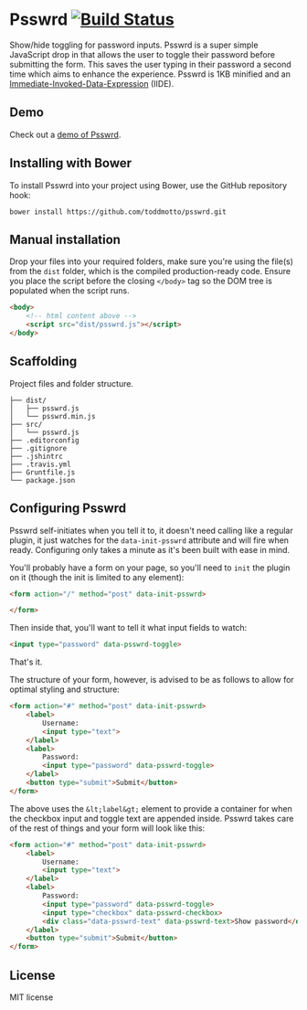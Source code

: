 # Psswrd [![Build Status](https://travis-ci.org/toddmotto/psswrd.png)](https://travis-ci.org/toddmotto/psswrd)

Show/hide toggling for password inputs. Psswrd is a super simple JavaScript drop in that allows the user to toggle their password before submitting the form. This saves the user typing in their password a second time which aims to enhance the experience. Psswrd is 1KB minified and an [Immediate-Invoked-Data-Expression](http://toddmotto.com/iide-immediate-invoked-data-expressions-data-init-and-using-html5-to-call-your-javascript/jquery/) (IIDE).

## Demo
Check out a [demo of Psswrd](http://toddmotto.com/labs/psswrd).

## Installing with Bower
To install Psswrd into your project using Bower, use the GitHub repository hook:

```
bower install https://github.com/toddmotto/psswrd.git
```

## Manual installation
Drop your files into your required folders, make sure you're using the file(s) from the `dist` folder, which is the compiled production-ready code. Ensure you place the script before the closing `</body>` tag so the DOM tree is populated when the script runs.
	
```html
<body>
	<!-- html content above -->
	<script src="dist/psswrd.js"></script>
</body>
```

## Scaffolding
Project files and folder structure.

```
├── dist/
│   ├── psswrd.js
│   └── psswrd.min.js
├── src/
│   └── psswrd.js
├── .editorconfig
├── .gitignore
├── .jshintrc
├── .travis.yml
├── Gruntfile.js
└── package.json
```

## Configuring Psswrd
Psswrd self-initiates when you tell it to, it doesn't need calling like a regular plugin, it just watches for the `data-init-psswrd` attribute and will fire when ready. Configuring only takes a minute as it's been built with ease in mind.

You'll probably have a form on your page, so you'll need to `init` the plugin on it (though the init is limited to any element):

```html
<form action="/" method="post" data-init-psswrd>

</form>
```

Then inside that, you'll want to tell it what input fields to watch:

```html
<input type="password" data-psswrd-toggle>
```

That's it.

The structure of your form, however, is advised to be as follows to allow for optimal styling and structure:

```html
<form action="#" method="post" data-init-psswrd>
	<label>
		Username:
		<input type="text">
	</label>
	<label>
		Password:
		<input type="password" data-psswrd-toggle>
	</label>
	<button type="submit">Submit</button>
</form>
```

The above uses the `&lt;label&gt;` element to provide a container for when the checkbox input and toggle text are appended inside. Psswrd takes care of the rest of things and your form will look like this:

```html
<form action="#" method="post" data-init-psswrd>
	<label>
		Username:
		<input type="text">
	</label>
	<label>
		Password:
		<input type="password" data-psswrd-toggle>
		<input type="checkbox" data-psswrd-checkbox>
		<div class="data-psswrd-text" data-psswrd-text>Show password</div>
	</label>
	<button type="submit">Submit</button>
</form>
```

## License
MIT license